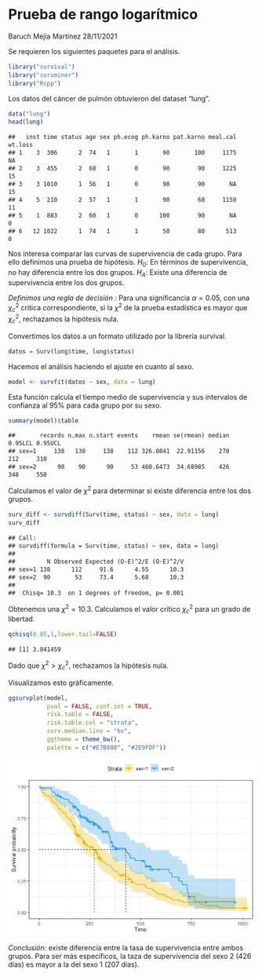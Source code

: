 Prueba de rango logarítmico
================
Baruch Mejía Martínez
28/11/2021

Se requieren los siguientes paquetes para el análisis.

``` r
library("survival")
library("survminer")
library("Rcpp")
```

Los datos del cáncer de pulmón obtuvieron del dataset “lung”.

``` r
data("lung")
head(lung)
```

    ##   inst time status age sex ph.ecog ph.karno pat.karno meal.cal wt.loss
    ## 1    3  306      2  74   1       1       90       100     1175      NA
    ## 2    3  455      2  68   1       0       90        90     1225      15
    ## 3    3 1010      1  56   1       0       90        90       NA      15
    ## 4    5  210      2  57   1       1       90        60     1150      11
    ## 5    1  883      2  60   1       0      100        90       NA       0
    ## 6   12 1022      1  74   1       1       50        80      513       0

Nos interesa comparar las curvas de supervivencia de cada grupo. Para
ello definimos una prueba de hipótesis. *H*<sub>0</sub>: En términos de
supervivencia, no hay diferencia entre los dos grupos.
*H*<sub>*A*</sub>: Existe una diferencia de supervivencia entre los dos
grupos.

*Definimos una regla de decisión :* Para una significancia *α* = 0.05,
con una *χ*<sub>*c*</sub><sup>2</sup> critica correspondiente, si la
*χ*<sup>2</sup> de la prueba estadística es mayor que
*χ*<sub>*c*</sub><sup>2</sup>, rechazamos la hipótesis nula.

Convertimos los datos a un formato utilizado por la librería survival.

``` r
datos = Surv(lung$time, lung$status)
```

Hacemos el análisis haciendo el ajuste en cuanto al sexo.

``` r
model <- survfit(datos ~ sex, data = lung)
```

Esta función calcula el tiempo medio de supervivencia y sus intervalos
de confianza al 95% para cada grupo por su sexo.

``` r
summary(model)$table
```

    ##       records n.max n.start events    rmean se(rmean) median 0.95LCL 0.95UCL
    ## sex=1     138   138     138    112 326.0841  22.91156    270     212     310
    ## sex=2      90    90      90     53 460.6473  34.68985    426     348     550

Calculamos el valor de *χ*<sup>2</sup> para determinar si existe
diferencia entre los dos grupos.

``` r
surv_diff <- survdiff(Surv(time, status) ~ sex, data = lung)
surv_diff
```

    ## Call:
    ## survdiff(formula = Surv(time, status) ~ sex, data = lung)
    ## 
    ##         N Observed Expected (O-E)^2/E (O-E)^2/V
    ## sex=1 138      112     91.6      4.55      10.3
    ## sex=2  90       53     73.4      5.68      10.3
    ## 
    ##  Chisq= 10.3  on 1 degrees of freedom, p= 0.001

Obtenemos una *χ*<sup>2</sup> = 10.3. Calculamos el valor crítico
*χ*<sub>*c*</sub><sup>2</sup> para un grado de libertad.

``` r
qchisq(0.05,1,lower.tail=FALSE)
```

    ## [1] 3.841459

Dado que *χ*<sup>2</sup> &gt; *χ*<sub>*c*</sub><sup>2</sup>, rechazamos
la hipótesis nula.

Visualizamos esto gráficamente.

``` r
ggsurvplot(model,
           pval = FALSE, conf.int = TRUE,
           risk.table = FALSE,
           risk.table.col = "strata",
           surv.median.line = "hv",
           ggtheme = theme_bw(),
           palette = c("#E7B800", "#2E9FDF"))
```

![](README_figs/README-unnamed-chunk-9-1.png)<!-- -->

*Conclusión:* existe diferencia entre la tasa de supervivencia entre
ambos grupos. Para ser más específicos, la taza de supervivencia del
sexo 2 (426 días) es mayor a la del sexo 1 (207 días).
